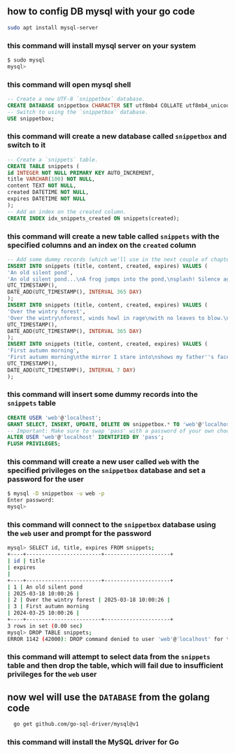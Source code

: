 ## how to config DB mysql with your go code 



```sh
sudo apt install mysql-server
```
### this command will install mysql server on your system

```sh
$ sudo mysql
mysql>
```
### this command will open mysql shell

```sql
-- Create a new UTF-8 `snippetbox` database.
CREATE DATABASE snippetbox CHARACTER SET utf8mb4 COLLATE utf8mb4_unicode_ci;
-- Switch to using the `snippetbox` database.
USE snippetbox;
```
### this command will create a new database called `snippetbox` and switch to it

```sql
-- Create a `snippets` table.
CREATE TABLE snippets (
id INTEGER NOT NULL PRIMARY KEY AUTO_INCREMENT,
title VARCHAR(100) NOT NULL,
content TEXT NOT NULL,
created DATETIME NOT NULL,
expires DATETIME NOT NULL
);
-- Add an index on the created column.
CREATE INDEX idx_snippets_created ON snippets(created);
```
### this command will create a new table called `snippets` with the specified columns and an index on the `created` column

```sql
-- Add some dummy records (which we'll use in the next couple of chapters).
INSERT INTO snippets (title, content, created, expires) VALUES (
'An old silent pond',
'An old silent pond...\nA frog jumps into the pond,\nsplash! Silence again.\n\n– Matsuo Bashō',
UTC_TIMESTAMP(),
DATE_ADD(UTC_TIMESTAMP(), INTERVAL 365 DAY)
);
INSERT INTO snippets (title, content, created, expires) VALUES (
'Over the wintry forest',
'Over the wintry\nforest, winds howl in rage\nwith no leaves to blow.\n\n– Natsume Soseki',
UTC_TIMESTAMP(),
DATE_ADD(UTC_TIMESTAMP(), INTERVAL 365 DAY)
);
INSERT INTO snippets (title, content, created, expires) VALUES (
'First autumn morning',
'First autumn morning\nthe mirror I stare into\nshows my father''s face.\n\n– Murakami Kijo',
UTC_TIMESTAMP(),
DATE_ADD(UTC_TIMESTAMP(), INTERVAL 7 DAY)
);
```
### this command will insert some dummy records into the `snippets` table

```sql
CREATE USER 'web'@'localhost';
GRANT SELECT, INSERT, UPDATE, DELETE ON snippetbox.* TO 'web'@'localhost';
-- Important: Make sure to swap 'pass' with a password of your own choosing.
ALTER USER 'web'@'localhost' IDENTIFIED BY 'pass';
FLUSH PRIVILEGES;
```
### this command will create a new user called `web` with the specified privileges on the `snippetbox` database and set a password for the user

```sh
$ mysql -D snippetbox -u web -p
Enter password:
mysql>
```
### this command will connect to the `snippetbox` database using the `web` user and prompt for the password

```sh
mysql> SELECT id, title, expires FROM snippets;
+----+------------------------+---------------------+
| id | title
| expires
|
+----+------------------------+---------------------+
| 1 | An old silent pond
| 2025-03-18 10:00:26 |
| 2 | Over the wintry forest | 2025-03-18 10:00:26 |
| 3 | First autumn morning
| 2024-03-25 10:00:26 |
+----+------------------------+---------------------+
3 rows in set (0.00 sec)
mysql> DROP TABLE snippets;
ERROR 1142 (42000): DROP command denied to user 'web'@'localhost' for table 'snippets'
```
### this command will attempt to select data from the `snippets` table and then drop the table, which will fail due to insufficient privileges for the `web` user

## now wel will use the `DATABASE` from the golang code

```sh
  go get github.com/go-sql-driver/mysql@v1
```
### this command will install the MySQL driver for Go

```go




